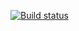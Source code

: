 [![Build status](https://ci.appveyor.com/api/projects/status/olbu8qfr4we4wr4m?svg=true)](https://ci.appveyor.com/project/timoninae079/patterns)
